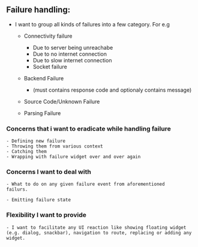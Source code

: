 ## Failure handling:
-  I want to group all kinds of failures into a few category. For e.g

   - Connectivity failure 
      -  Due to server being unreachabe
      -  Due to no internet connection
      -  Due to slow internet connection
      -  Socket failure

   - Backend Failure 
      - (must contains response code and optionaly contains message)
      
   - Source Code/Unknown Failure
   - Parsing Failure

### Concerns that i want to eradicate while handling failure
    - Defining new failure
    - Throwing them from various context
    - Catching them
    - Wrapping with failure widget over and over again

### Concerns I want to deal with
    - What to do on any given failure event from aforementioned      failurs. 

    - Emitting failure state

### Flexibility I want to provide
    - I want to facilitate any UI reaction like showing floating widget (e.g. dialog, snackbar), navigation to route, replacing or adding any widget.